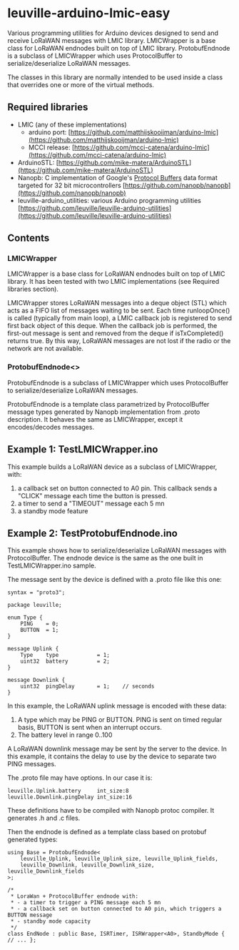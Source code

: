 # leuville-arduino-lmic-easy
Various programming utilities for Arduino devices designed to send and receive LoRaWAN messages with LMIC library.
LMICWrapper is a base class for LoRaWAN endnodes built on top of LMIC library.
ProtobufEndnode is a subclass of LMICWrapper which uses ProtocolBuffer to serialize/deserialize LoRaWAN messages.

The classes in this library are normally intended to be used inside a class that overrides one or more of the virtual methods.

## Required libraries


 - LMIC (any of these implementations)
	 - arduino port: [https://github.com/matthijskooijman/arduino-lmic](https://github.com/matthijskooijman/arduino-lmic)
	 - MCCI release: [https://github.com/mcci-catena/arduino-lmic](https://github.com/mcci-catena/arduino-lmic)
 - ArduinoSTL: [https://github.com/mike-matera/ArduinoSTL](https://github.com/mike-matera/ArduinoSTL)
 - Nanopb: C implementation of Google's [Protocol Buffers](http://code.google.com/apis/protocolbuffers/) data format targeted for 32 bit microcontrollers [https://github.com/nanopb/nanopb](https://github.com/nanopb/nanopb)
 - leuville-arduino_utilities: various Arduino programming utilities [https://github.com/leuville/leuville-arduino-utilities](https://github.com/leuville/leuville-arduino-utilities)

## Contents

### LMICWrapper
LMICWrapper is a base class for LoRaWAN endnodes built on top of LMIC library. It has been tested with two LMIC implementations (see Required libraries section).

LMICWrapper stores LoRaWAN messages into a deque object (STL) which acts as a FIFO list of messages waiting to be sent. Each time runloopOnce() is called (typically from main loop), a LMIC callback job is registered to send first back object of this deque. When the callback job is performed, the first-out message is sent and removed from the deque if isTxCompleted() returns true. By this way, LoRaWAN messages are not lost if the radio or the network are not available.

### ProtobufEndnode<>
ProtobufEndnode is a subclass of LMICWrapper which uses ProtocolBuffer to serialize/deserialize LoRaWAN messages.

ProtobufEndnode is a template class parametrized by ProtocolBuffer message types generated by Nanopb implementation from .proto description. It behaves the same as LMICWrapper, except it encodes/decodes messages.

## Example 1: TestLMICWrapper.ino
This example builds a LoRaWAN device as a subclass of LMICWrapper, with:

 1. a callback set on button connected to A0 pin. This callback sends a "CLICK" message each time the button is pressed.
 2. a timer to send a "TIMEOUT" message each 5 mn
 3. a standby mode feature

 ## Example 2: TestProtobufEndnode.ino
This example shows how to serialize/deserialize LoRaWAN messages with ProtocolBuffer.
The endnode device is the same as the one built in TestLMICWrapper.ino sample.

The message sent by the device is defined with a .proto file like this one:

    syntax = "proto3";
    
    package leuville;
    
    enum Type {
    	PING 	= 0;
    	BUTTON 	= 1;
    }
    
    message Uplink {		
    	Type	type			= 1;
    	uint32	battery 		= 2;
    }
    
    message Downlink {
    	uint32	pingDelay		= 1;	// seconds
    }
In this example, the LoRaWAN uplink message is encoded with these data:

 1. A type which may be PING or BUTTON. PING is sent on timed regular basis, BUTTON is sent when an interrupt occurs.
 2. The battery level in range 0..100

A LoRaWAN downlink message may be sent by the server to the device. In this example, it contains the delay to use by the device to separate two PING messages.

The .proto file may have options. In our case it is:

    leuville.Uplink.battery		int_size:8
    leuville.Downlink.pingDelay	int_size:16

These definitions have to be compiled with Nanopb protoc compiler. It generates .h and .c files.

Then the endnode is defined as a template class based on protobuf generated types:

    using Base = ProtobufEndnode<
    	leuville_Uplink, leuville_Uplink_size, leuville_Uplink_fields,
    	leuville_Downlink, leuville_Downlink_size, leuville_Downlink_fields
    >;
    
    /*
     * LoraWan + ProtocolBuffer endnode with:
     * - a timer to trigger a PING message each 5 mn
     * - a callback set on button connected to A0 pin, which triggers a BUTTON message
     * - standby mode capacity
     */
    class EndNode : public Base, ISRTimer, ISRWrapper<A0>, StandbyMode { // ... };
    

 


<!--stackedit_data:
eyJoaXN0b3J5IjpbMTM3MjU5MjA0OCwxMjMwODM3NTgyLDE4MD
k4NzY3NjAsODQzOTI1OTcyLC0zNzg1NjQ2MCwtMjQ2NTcxOTc2
LC0yMDYzMTA5NjY3LC0xNzEwNzM3MDYyLDY2NjI0MDk4MywxNz
YyMDE3NzIxLC0xNzM4NzQ3Mzk2LC01MzUzNjE5MDRdfQ==
-->